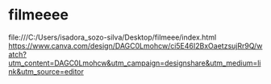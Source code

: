 # filmeeee
file:///C:/Users/isadora_sozo-silva/Desktop/filmeee/index.html
https://www.canva.com/design/DAGC0Lmohcw/ci5E46I2BxOaetzsujRr9Q/watch?utm_content=DAGC0Lmohcw&utm_campaign=designshare&utm_medium=link&utm_source=editor

